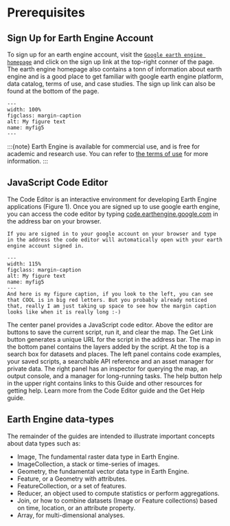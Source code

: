 # Prerequisites

## Sign Up for Earth Engine Account

To sign up for an earth engine account, visit the [`Google earth engine homepage`](https://earthengine.google.com) and click on the sign up link at the top-right conner of the page. The earth engine homepage also contains a tonn of information about earth engine and is a good place to get familiar with google earth engine platform, data catalog, terms of use, and case studies. The sign up link can also be found at the bottom of the page.

```{figure} ../_static/signup.png
---
width: 100%
figclass: margin-caption
alt: My figure text
name: myfig5
---
```

:::{note}
Earth Engine is available for commercial use, and is free for academic and research use. You can refer to [the terms of use](https://earthengine.google.com/terms/) for more information.
:::

## JavaScript Code Editor

The Code Editor is an interactive environment for developing Earth Engine applications (Figure 1). Once you are signed up to use google earth engine, you can access the code editor by typing [code.earthengine.google.com](https://code.earthengine.google.com/) in the address bar on your browser.

```{tip}
If you are signed in to your google account on your browser and type in the address the code editor will automatically open with your earth engine account signed in.
```

```{figure} ../_static/code_editor.png
---
width: 115%
figclass: margin-caption
alt: My figure text
name: myfig5
---
And here is my figure caption, if you look to the left, you can see that COOL is in big red letters. But you probably already noticed that, really I am just taking up space to see how the margin caption looks like when it is really long :-)
```

The center panel provides a JavaScript code editor. Above the editor are buttons to save the current script, run it, and clear the map. The Get Link button generates a unique URL for the script in the address bar. The map in the bottom panel contains the layers added by the script. At the top is a search box for datasets and places. The left panel contains code examples, your saved scripts, a searchable API reference and an asset manager for private data. The right panel has an inspector for querying the map, an output console, and a manager for long-running tasks. The help button help in the upper right contains links to this Guide and other resources for getting help. Learn more from the Code Editor guide and the Get Help guide.

## Earth Engine data-types

The remainder of the guides are intended to illustrate important concepts about data types such as:

- Image, The fundamental raster data type in Earth Engine.
- ImageCollection, a stack or time-series of images.
- Geometry, the fundamental vector data type in Earth Engine.
- Feature, or a Geometry with attributes.
- FeatureCollection, or a set of features.
- Reducer, an object used to compute statistics or perform aggregations.
- Join, or how to combine datasets (Image or Feature collections) based on time, location, or an attribute property.
- Array, for multi-dimensional analyses.
